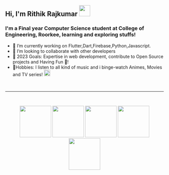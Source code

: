 ## Hi, I'm Rithik Rajkumar <img src="https://media.giphy.com/media/hvRJCLFzcasrR4ia7z/giphy.gif" width="35px">

[linkedin]: https://www.linkedin.com/in/rrk4

### I'm a Final year Computer Science student at College of Engineering, Roorkee, learning and exploring stuffs!

- 🔭 I’m currently working on Flutter,Dart,Firebase,Python,Javascript.
- 🚀 I’m looking to collaborate with other developers
- 🥅 2023 Goals: Expertise in web development, contribute to Open Source projects and Having Fun 🍤!
- 💙Hobbies: I listen to all kind of music and i binge-watch Animes, Movies and TV series! <img src="https://emojipedia-us.s3.dualstack.us-west-1.amazonaws.com/thumbs/72/google/313/rolling-on-the-floor-laughing_1f923.png" width="20px">
<br>

---

<br>

<p align="center">
  <img src="https://i.giphy.com/media/eNAsjO55tPbgaor7ma/200w.webp" width="100">
  <img src="https://media3.giphy.com/media/kdFc8fubgS31b8DsVu/giphy.webp" width="100">
  <img src="https://media.giphy.com/media/LMt9638dO8dftAjtco/giphy.gif" width="100">
  <img src="https://i.giphy.com/media/KzJkzjggfGN5Py6nkT/200.webp" width="100">
  <img src="https://i.giphy.com/media/IdyAQJVN2kVPNUrojM/200.webp" width="100">
<br>

